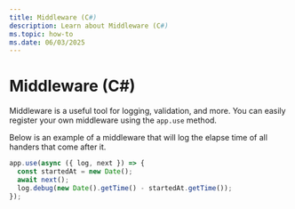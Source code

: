```yaml
---
title: Middleware (C#)
description: Learn about Middleware (C#)
ms.topic: how-to
ms.date: 06/03/2025
---
```


# Middleware (C#)

Middleware is a useful tool for logging, validation, and more.
You can easily register your own middleware using the `app.use` method.

Below is an example of a middleware that will log the elapse time of all handers
that come after it.


```typescript
app.use(async ({ log, next }) => {
  const startedAt = new Date();
  await next();
  log.debug(new Date().getTime() - startedAt.getTime());
});
```
